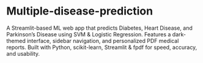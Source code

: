 # Multiple-disease-prediction
A Streamlit-based ML web app that predicts Diabetes, Heart Disease, and Parkinson’s Disease using SVM &amp; Logistic Regression. Features a dark-themed interface, sidebar navigation, and personalized PDF medical reports. Built with Python, scikit-learn, Streamlit &amp; fpdf for speed, accuracy, and usability.
